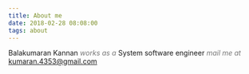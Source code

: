 ```yaml
---
title: About me
date: 2018-02-28 08:08:00
tags: about
---
```



Balakumaran Kannan
<i style='color: #777;'>works as a</i> System software engineer
<i style='color: #777;'>mail me at</i> [kumaran.4353@gmail.com](mailto:kumaran.4353@gmail.com)
